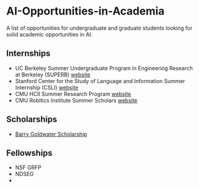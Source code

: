 # AI-Opportunities-in-Academia
A list of opportunities for undergraduate and graduate students looking for solid academic opportunities in AI.

## Internships

- UC Berkeley Summer Undergraduate Program in Engineering Research at Berkeley (SUPERB) [website](https://eecs.berkeley.edu/resources/undergrads/research/superb)
- Stanford Center for the Study of Language and Information Summer Internship (CSLI) [website](https://www-csli.stanford.edu/csli-summer-internship-program)
- CMU HCII Summer Research Program [website](https://hcii.cmu.edu/summer-research-program)
- CMU Robitics Institute Summer Scholars [website](https://riss.ri.cmu.edu/)

## Scholarships
- [Barry Goldwater Scholarship](https://goldwater.scholarsapply.org/)

## Fellowships
- NSF GRFP
- NDSEG
- 
